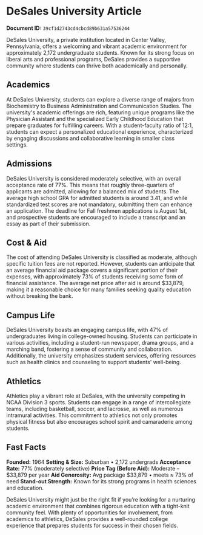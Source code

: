 # DeSales University Article

**Document ID:** `39cf1d2743cd4cbcd89b631a57536244`

DeSales University, a private institution located in Center Valley, Pennsylvania, offers a welcoming and vibrant academic environment for approximately 2,172 undergraduate students. Known for its strong focus on liberal arts and professional programs, DeSales provides a supportive community where students can thrive both academically and personally.

## Academics
At DeSales University, students can explore a diverse range of majors from Biochemistry to Business Administration and Communication Studies. The university's academic offerings are rich, featuring unique programs like the Physician Assistant and the specialized Early Childhood Education that prepare graduates for fulfilling careers. With a student-faculty ratio of 12:1, students can expect a personalized educational experience, characterized by engaging discussions and collaborative learning in smaller class settings.

## Admissions
DeSales University is considered moderately selective, with an overall acceptance rate of 77%. This means that roughly three-quarters of applicants are admitted, allowing for a balanced mix of students. The average high school GPA for admitted students is around 3.41, and while standardized test scores are not mandatory, submitting them can enhance an application. The deadline for Fall freshmen applications is August 1st, and prospective students are encouraged to include a transcript and an essay as part of their submission.

## Cost & Aid
The cost of attending DeSales University is classified as moderate, although specific tuition fees are not reported. However, students can anticipate that an average financial aid package covers a significant portion of their expenses, with approximately 73% of students receiving some form of financial assistance. The average net price after aid is around $33,879, making it a reasonable choice for many families seeking quality education without breaking the bank.

## Campus Life
DeSales University boasts an engaging campus life, with 47% of undergraduates living in college-owned housing. Students can participate in various activities, including a student-run newspaper, drama groups, and a marching band, fostering a sense of community and collaboration. Additionally, the university emphasizes student services, offering resources such as health clinics and counseling to support students' well-being.

## Athletics
Athletics play a vibrant role at DeSales, with the university competing in NCAA Division 3 sports. Students can engage in a range of intercollegiate teams, including basketball, soccer, and lacrosse, as well as numerous intramural activities. This commitment to athletics not only promotes physical fitness but also encourages school spirit and camaraderie among students.

## Fast Facts
**Founded:** 1964
**Setting & Size:** Suburban • 2,172 undergrads
**Acceptance Rate:** 77% (moderately selective)
**Price Tag (Before Aid):** Moderate – $33,879 per year
**Aid Generosity:** Avg package $33,879 • meets ≈ 73% of need
**Stand-out Strength:** Known for its strong programs in health sciences and education.

DeSales University might just be the right fit if you’re looking for a nurturing academic environment that combines rigorous education with a tight-knit community feel. With plenty of opportunities for involvement, from academics to athletics, DeSales provides a well-rounded college experience that prepares students for success in their chosen fields.
